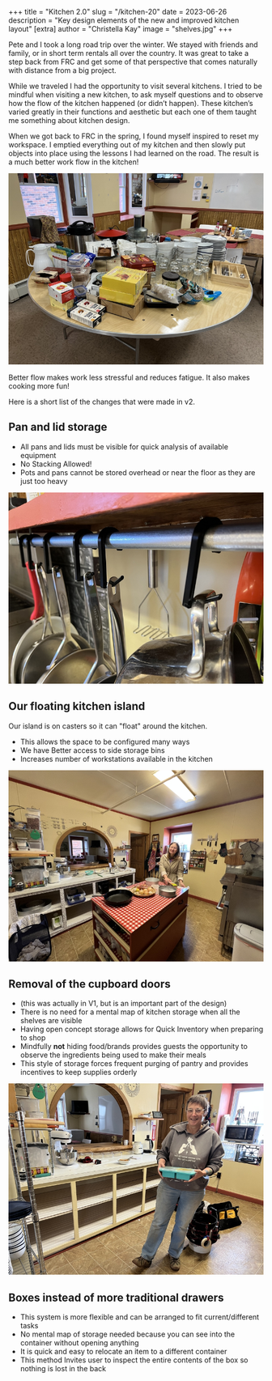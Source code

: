 +++
title = "Kitchen 2.0"
slug = "/kitchen-20"
date = 2023-06-26
description = "Key design elements of the new and improved kitchen layout"
[extra]
author = "Christella Kay"
image = "shelves.jpg"
+++

Pete and I took a long road trip over the winter. We stayed with friends and family, or in short term rentals all over the country. It was great to take a step back from FRC and get some of that perspective that comes naturally  with distance from a big project.

While we traveled I had the opportunity to visit several kitchens. I tried to be mindful when visiting a new kitchen, to ask myself questions and to observe how the flow of the kitchen happened (or didn’t happen). These kitchen’s varied greatly in their functions and aesthetic but each one of them taught me something about kitchen design.

When we got back to FRC in the spring, I found myself inspired to reset my workspace. I emptied everything out of my kitchen and then slowly put objects into place using the lessons I had learned on the road. The result is a much better work flow in the kitchen!

<img src="table-of-stuff.jpg" alt="Tons of kitchen items set aside for the reset">

Better flow makes work less stressful and reduces fatigue.  It also makes cooking more fun!

Here is a short list of the changes that were made in v2.

## Pan and lid storage

 * All pans and lids must be visible for quick analysis of available equipment
 * No Stacking Allowed!
 * Pots and pans cannot be stored overhead or near the floor as they are just too heavy

<img src="pot-rack.jpg" alt="Pots hanging on our new pot rack with 3D printed hangers">

## Our floating kitchen island

Our island is on casters so it can "float" around the kitchen.

 * This allows the space to be configured many ways
 * We have Better access to side storage bins
 * Increases number of workstations available in the kitchen

<img src="vika-island.jpg" alt="Vika cooking on the moveable island">

## Removal of the cupboard doors

 * (this was actually in V1, but is an important part of the design)
 * There is no need for a mental map of kitchen storage when all the shelves are visible
 * Having open concept storage allows for Quick Inventory when preparing to shop
 * Mindfully **not** hiding food/brands provides guests the opportunity to observe the ingredients being used to make their meals
 * This style of storage forces frequent purging of pantry and provides incentives to keep supplies orderly

<img src="shelves.jpg" alt="Stella working on renewing the bottom cabinet shelving">

## Boxes instead of more traditional drawers

 * This system is more flexible and can be  arranged to fit current/different tasks
 * No mental map of storage needed because you can see into the container without opening anything
 * It is quick and easy to relocate an item to a different container
 * This method Invites user to inspect the entire contents of the box so nothing is lost in the back

